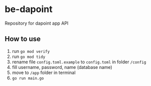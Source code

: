 # be-dapoint
Repository for dapoint app API

## How to use
1. run `go mod verify`
2. run `go mod tidy`
3. rename file `config.toml.example` to `config.toml` in folder `/config`
4. fill username, password, name (database name)
5. move to `/app` folder in terminal
6. `go run main.go`
